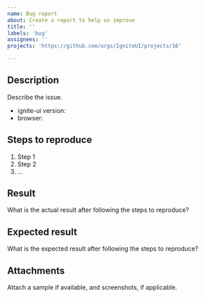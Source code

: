 ```yaml
---
name: Bug report
about: Create a report to help us improve
title: ''
labels: 'bug'
assignees: ''
projects: 'https://github.com/orgs/IgniteUI/projects/16'

---
```


## Description  
Describe the issue.

 * ignite-ui version: 
 * browser: 

## Steps to reproduce  

1. Step 1
2. Step 2
3. ...

## Result  
What is the actual result after following the steps to reproduce?

## Expected result  
What is the expected result after following the steps to reproduce?


## Attachments  
Attach a sample if available, and screenshots, if applicable.  

